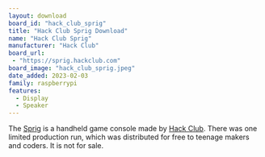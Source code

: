 ```yaml
---
layout: download
board_id: "hack_club_sprig"
title: "Hack Club Sprig Download"
name: "Hack Club Sprig"
manufacturer: "Hack Club"
board_url:
 - "https://sprig.hackclub.com"
board_image: "hack_club_sprig.jpeg"
date_added: 2023-02-03
family: raspberrypi
features:
  - Display
  - Speaker
---
```


The [Sprig](https://sprig.hackclub.com) is a handheld game console made by
[Hack Club](https://hackclub.com). There was one limited production run, which
was distributed for free to teenage makers and coders. It is not for sale.
